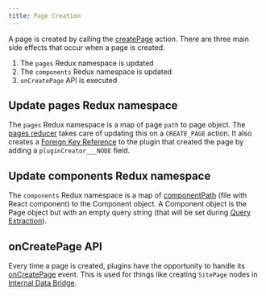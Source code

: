 ```yaml
---
title: Page Creation
---
```


A page is created by calling the [createPage](/docs/reference/config-files/actions/#createPage) action. There are three main side effects that occur when a page is created.

1. The `pages` Redux namespace is updated
2. The `components` Redux namespace is updated
3. `onCreatePage` API is executed

## Update pages Redux namespace

The `pages` Redux namespace is a map of page `path` to page object. The [pages reducer](https://github.com/gatsbyjs/gatsby/blob/master/packages/gatsby/src/redux/reducers/pages.ts) takes care of updating this on a `CREATE_PAGE` action. It also creates a [Foreign Key Reference](/docs/schema-gql-type/#foreign-key-reference-___node) to the plugin that created the page by adding a `pluginCreator___NODE` field.

## Update components Redux namespace

The `components` Redux namespace is a map of [componentPath](/docs/behind-the-scenes-terminology/#component) (file with React component) to the Component object. A Component object is the Page object but with an empty query string (that will be set during [Query Extraction](/docs/query-extraction/#store-queries-in-redux)).

## onCreatePage API

Every time a page is created, plugins have the opportunity to handle its [onCreatePage](/docs/reference/config-files/gatsby-node/#onCreatePage) event. This is used for things like creating `SitePage` nodes in [Internal Data Bridge](/docs/internal-data-bridge/).
